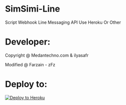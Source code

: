 # SimSimi-Line
Script Webhook Line Messaging API Use Heroku Or Other

# Developer:
Copyright @ Medantechno.com & ilyasafr

Modified @ Farzain - zFz

# Deploy to:
[![Deploy to Heroku](https://www.herokucdn.com/deploy/button.svg)](https://heroku.com/deploy)
